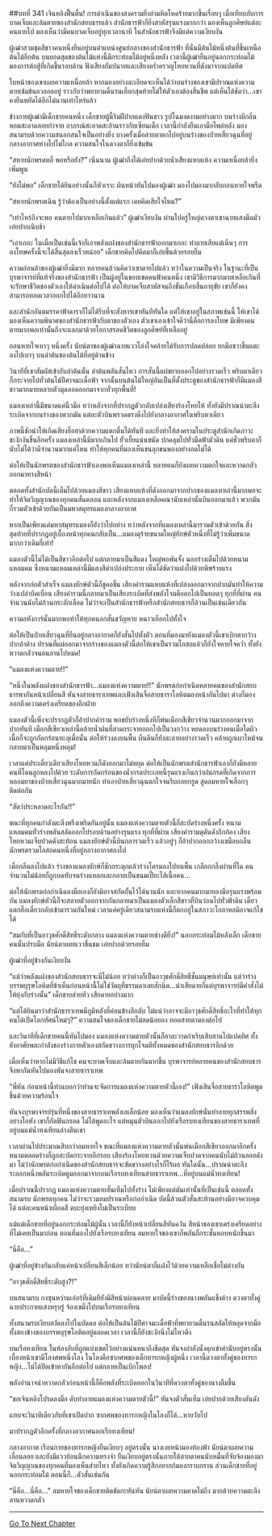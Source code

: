 ##บทที่ 341 เจินหลิงฟื้นตื่น!
การดำเนินของสงครามยิ่งอำมหิตโหดร้ายมากขึ้นเรื่อยๆ เมื่อเทียบกับการบาดเจ็บและล้มตายของสำนักสยบธารแล้ว สำนักธารฟ้าก็ยิ่งสาหัสรุนแรงมากกว่า มองเห็นลูกศิษย์แต่ละคนตายไป มองเห็นว่ามีคนบาดเจ็บอยู่ทุกเวลานาที ในสำนักธารฟ้าจึงมีแต่ความเงียบงัน

ผู้เฒ่าสวมชุดสีขาวคนหนึ่งยืนอยู่บนตำแหน่งศูนย์กลางของสำนักธารฟ้า ที่นั่นมีต้นไม้หนึ่งต้นที่ขึ้นเหนือต้นไม้อีกต้น บนยอดสุดของต้นไม้แห่งนี้มีกระท่อมไม้อยู่หนึ่งหลัง เวลานี้ผู้เฒ่ายืนอยู่นอกกระท่อมไม้ มองการต่อสู้ที่เกิดขึ้นรอบด้าน ฟังเสียงกัมปนาทและเสียงคร่ำครวญโหยหวนที่ดังมาจากแปดทิศ

ใบหน้าของเขาเผยความเหนื่อยล้า หากมองอย่างละเอียดจะเห็นได้ว่าบนร่างของเขามีปราณแห่งความตายเข้มข้นอวลอลอยู่ ราวกับว่าพยายามดิ้นรนเฮือกสุดท้ายไม่ให้ตัวเองต้องสิ้นชีพ แต่เห็นได้ชัดว่า...เขาคงยืนหยัดได้อีกไม่นานเท่าไหร่แล้ว

ข้างกายผู้เฒ่ามีเด็กชายคนหนึ่ง เด็กชายผู้นี้ริมฝีปากแดงฟันขาว รูปโฉมงดงามอย่างมาก บนร่างมีกลิ่นหอมสะอาดลอยกำจาย อาภรณ์สะอาดสะอ้านราวกับเซียนเด็ก เวลานี้กำลังยืนเอามือไพล่หลัง มองสนามรบด้วยความสนอกสนใจเป็นอย่างยิ่ง บางครั้งเมื่อสายตาตกไปอยู่บนร่างของป๋ายเสี่ยวฉุนที่อยู่กลางอากาศห่างไปไม่ไกล ความสนใจในดวงตาก็ยิ่งเข้มข้น

“สหายนักพรตหลี่ พอหรือยัง?” เนิ่นนาน ผู้เฒ่าถึงได้เอ่ยปากด้วยน้ำเสียงแหบแห้ง ความเหนื่อยล้ายิ่งเพิ่มพูน

“ยังไม่พอ” เด็กชายได้ยินอย่างนั้นก็หัวเราะ ผินหน้าหันไปมองผู้เฒ่า มองไปมองมากลับถอนหายใจพรืด

“สหายนักพรตเฉิน รู้ว่าต้องเป็นอย่างนี้ตั้งแต่แรก เคยคิดเสียใจไหม?”

“เท่าไหร่ถึงจะพอ คนตายไปมากเหลือเกินแล้ว” ผู้เฒ่าเงียบงัน ผ่านไปครู่ใหญ่ดวงตาเขาฉายแสงมืดมัว เอ่ยปากเนิบช้า

“เอาเถอะ ในเมื่อเป็นเช่นนี้เจ้าก็เอาพลังแฝงของสำนักธารฟ้าออกมาเถอะ ทำลายเสียแต่เนิ่นๆ การลงโทษครั้งนี้จะได้สิ้นสุดลงเร็วหน่อย” เด็กชายคิดไปคิดมาก็เอ่ยขึ้นด้วยรอยยิ้ม

ความอ่อนล้าของผู้เฒ่ายิ่งมีมาก หลายคนล้วนคิดว่าเขาตายไปแล้ว ทว่าในความเป็นจริง ในฐานะที่เป็นบุรพาจารย์ที่แท้จริงของสำนักธารฟ้า เป็นผู้อยู่ในขอบเขตคนฟ้าคนหนึ่ง เขามีวิธีการมากมายเหลือเกินที่จะรักษาชีวิตของตัวเองให้ดำเนินต่อไปได้ ต่อให้บาดเจ็บสาหัสจนถึงขั้นเกือบสิ้นอายุขัย เขาก็ยังคงสามารถทอดเวลาออกไปได้อีกยาวนาน

และสำนักอันตมรรคาฟ้าดาราก็ไม่ได้รีบที่จะสังหารเขาทันทีทันใด แต่ให้เขาอยู่ในสภาพเช่นนี้ ให้เขาได้มองเห็นความพินาศของสำนักธารฟ้ากับตาของตัวเอง ตัวเขาเองเข้าใจดีว่านี่คือการลงโทษ มีเพียงคนตายมากพอเท่านั้นถึงจะแลกมาด้วยโอกาสรอดชีวิตของลูกศิษย์ที่เหลืออยู่

ถอนหายใจเบาๆ หนึ่งครั้ง นัยน์ตาของผู้เฒ่าฉายแววโล่งใจคล้ายได้รับการปลดปล่อย ยกมือขวาขึ้นแตะลงไปเบาๆ บนลำต้นของต้นไม้ที่อยู่ด้านข้าง

วินาทีที่เขาสัมผัสเข้ากับลำต้นนั้น ลำต้นพลันสั่นไหว การสั่นนี้แผ่ขยายออกไปอย่างรวดเร็ว พริบตาเดียวก็กระจายไปทั่วต้นไม้ปีศาจมะเดื่อฟ้า จากนั้นบนต้นไม้ใหญ่อันเป็นที่ตั้งประตูของสำนักธารฟ้าก็มีแมลงสีขาวมากมายหลายตัวมุดลอดออกมาจากทั่วทุกพื้นที่!

แมลงเหล่านี้มีขนาดแค่นิ้วมือ ทว่าหลังจากที่ปรากฏตัวกลับเปล่งเสียงร้องโหยไห้ ทั้งยังมีปราณน่าตะลึงระเบิดจากบนร่างของพวกมัน แต่ละตัวบินพรวดตรงดิ่งไปยังกลางอากาศในพริบตาเดียว

ภาพนี้ชักนำให้เกิดเสียงฮือฮาด้วยความแตกตื่นได้ทันที และยิ่งทำให้สงครามในประตูสำนักเกิดภาวะชะงักงันขึ้นอีกครั้ง แมลงเหล่านี้มีมากเกินไป ยั้วเยี้ยแน่นขนัด ปกคลุมไปทั่วมืดฟ้ามัวดิน แค่ชั่วพริบตาก็นับไม่ได้ว่ามีจำนวนมากแค่ไหน ทำให้ทุกคนที่มองเห็นขนลุกขนพองอย่างอดไม่ได้

ต่อให้เป็นนักพรตของสำนักธารฟ้าเองพอเห็นแมลงเหล่านี้ หลายคนก็ยังเผยความตกใจและหวาดกลัวออกมาทางสีหน้า

ตลอดทั้งสำนักบัดนี้เต็มไปด้วยแมลงสีขาว เสียงแหบแห้งที่ดังออกมาจากปากของแมลงเหล่านี้มากพอจะทำให้จิตวิญญาณของทุกคนสั่นคลอน และหลังจากแมลงเหลือคณานับเหล่านั้นบินออกมาแล้ว พวกมันก็รวมตัวเข้าด้วยกันเป็นมหาสมุทรแมลงกลางอากาศ

หากเป็นเพียงแค่มหาสมุทรแมลงก็ยังว่าไปอย่าง ทว่าหลังจากที่แมลงเหล่านี้มารวมตัวเข้าด้วยกัน สิ่งสุดท้ายที่ปรากฎอยู่เบื้องหน้าทุกคนกลับเป็น...แมลงดุร้ายขนาดใหญ่ยักษ์ตัวหนึ่งที่ไม่รู้ว่าเพิ่มขนาดมากกว่าเดิมกี่เท่า!

แมลงตัวนี้ไม่ได้เป็นสีขาวอีกต่อไป แต่กลายมาเป็นสีแดง ใหญ่พอพันจั้ง นอกร่างเต็มไปด้วยหนามแหลมคม ซึ่งหนามแหลมเหล่านี้มีแสงสีดำเปล่งประกาย เห็นได้ชัดว่าแฝงไปด้วยพิษร้ายแรง

หลังจากก่อตัวสำเร็จ แมลงยักษ์ตัวนี้ก็ชูคอขึ้น เสียงคำรามแหบแห้งที่เปล่งออกมาจากปากมันทำให้ความว่างเปล่าบิดเบือน เสียงคำรามนี้กลายมาเป็นเสียงระเบิดที่ส่งพลังโจมตีออกไปเป็นทอดๆ ทุกที่ที่ผ่าน คนจำนวนนับไม่ถ้วนกระอักเลือด ไม่ว่าจะเป็นสำนักธารฟ้าหรือสำนักสยบธารก็ล้วนเป็นเช่นเดียวกัน

ความอหังการ์นั้นมากพอทำให้ทุกคนอกสั่นขวัญหาย หนาวเยือกไปทั้งใจ

ต่อให้เป็นป๋ายเสี่ยวฉุนที่ยืนอยู่กลางอากาศก็ยังสั่นไปทั้งตัว ตอนที่มองมายังแมลงตัวนี้เขาเบิกตากว้างปากอ้าค้าง ปราณที่แผ่ออกมาจากร่างของแมลงตัวนี้ต่อให้เขาเป็นรวมโอสถแล้วก็ยังใจหายใจคว่ำ ทั้งยังหวาดกลัวจนลนลานไปหมด!

“แมลงแห่งความตาย!!”

“หนึ่งในพลังแฝงของสำนักธารฟ้า...แมลงแห่งความตาย!!” นักพรตก่อกำเนิดหลายคนของสำนักสยบธารพากันหน้าเปลี่ยนสี หันจงสายธาราเทพและเฟิงเสินจื่อสายธาราโลหิตมองหน้ากันไปมา ต่างก็มองออกถึงความเคร่งเครียดของอีกฝ่าย

แมลงตัวนี้เพิ่งจะปรากฏตัวก็อ้าปากคำราม พอขยับร่างหนึ่งทีก็พ่นเมือกสีเขียวจำนวนมากออกมาจากปากทันที เมือกสีเขียวเหล่านี้คล้ายน้ำฝนที่สาดกระจายออกไปเป็นวงกว้าง หยดลงบนร่างคนเมื่อใดผิวเนื้อก็จะถูกกัดกร่อนทะลุเมื่อนั้น ต่อให้ร่วงลงบนพื้น ผืนดินก็ยังละลายอย่างรวดเร็ว คล้ายถูกเผาไหม้จนกลายมาเป็นหลุมหนึ่งหลุม!

เวลาแค่ประเดี๋ยวเดียวเสียงโหยหวนก็ดังออกมาไม่หยุด ต่อให้เป็นนักพรตสำนักธารฟ้าเองก็ยังมีหลายคนที่โดนลูกหลงไปด้วย
ระดับการกัดกร่อนของน้ำกรดประเภทนี้รุนแรงเกินกว่าฝนกรดที่เกิดจากการหลอมยาของป๋ายเสี่ยวฉุนมากมายนัก ทำเอาป๋ายเสี่ยวฉุนตกใจจนรีบถอยกรูด สูดลมหายใจเฮือกๆ ติดต่อกัน

“สัตว์ประหลาดอะไรกัน!!”

ขณะที่ทุกคนกำลังตะลึงพรึงเพริดกันอยู่นั้น แมลงแห่งความตายตัวนี้ก็สะบัดร่างหนึ่งครั้ง หนามแหลมคมทั่วร่างพลันสลัดออกไปรอบด้านอย่างรุนแรง ทุกที่ที่ผ่าน เสียงคำรามดุดันดังกึกก้อง เสียงโหยหวนเจ็บปวดดังสะท้อน แมลงยักษ์ตัวนี้บินถลารวดเร็ว แล้วอยู่ๆ ก็อ้าปากออกกว้างเขมือบกลืนนักพรตรวมโอสถคนหนึ่งที่อยู่กลางอากาศลงไป

เมื่อกลืนลงไปแล้ว ร่างของแมลงยักษ์ก็ชักกระตุกแล้วร่วงโครมลงไปบนพื้น เกลือกกลิ้งผ่านที่ใด คนจำนวนไม่น้อยก็ถูกบดทับจนร่างแหลกเละกลายเป็นขนมเปี๊ยะไส้เนื้อคน...

ต่อให้นักพรตก่อกำเนิดลงมือเองก็ยังมิอาจสกัดกั้นไว้ได้นานนัก และหากคนมากมายลงมือรุนแรงพร้อมกัน แมลงยักษ์ตัวนี้ก็จะสลายตัวออกจากกันกลายมาเป็นแมลงตัวเล็กสีขาวที่บินว่อนไปทั่วฟ้าดิน เดี๋ยวแตกฮือเดี๋ยวกลับเข้ามารวมกันใหม่ เวลาแค่ครู่เดียวสนามรบแห่งนี้ก็ตกอยู่ในสภาวะโกลาหลมิอาจแก้ไขได้

“สมกับที่เป็นอาวุธศักดิ์สิทธิ์ระดับกลาง แมลงแห่งความตายช่างดียิ่ง!” นอกกระท่อมไม้หลังเล็ก เด็กชายคนนั้นปรบมือ นัยน์ตาเผยแววชื่นชม เอ่ยปากด้วยรอยยิ้ม

ผู้เฒ่าที่อยู่ข้างกันเงียบงัน

“แม้ว่าพลังแฝงของสำนักสยบธารจะมีไม่น้อย ทว่าต่างก็เป็นอาวุธศักดิ์สิทธิ์ชั้นมนุษย์เท่านั้น แต่ว่าร่างบรรพบุรุษโลหิตที่ข้าเห็นก่อนหน้านี้ไม่ใช่วัตถุที่ธรรมดาเลยสักนิด...น่าเสียดายก็แต่บุรพาจารย์มีคำสั่งไม่ให้ยุ่งกับร่างนั้น” เด็กชายส่ายหัว เสียดายอย่างมาก

“แต่ได้ยินมาว่าสำนักธาราเทพมีภูมิหลังที่ค่อนข้างลึกลับ ไม่แน่ว่าอาจจะมีอาวุธศักดิ์สิทธิ์อะไรที่ทำให้ทุกคนได้เปิดโลกทัศน์ใหม่ๆ?” ความสนใจของเด็กชายไม่ลดน้อยลง ทอดสายตามองต่อไป

และวินาทีที่เด็กชายคนนี้หันไปมอง แมลงแห่งความตายตัวนั้นก็อาละวาดกำเริบเสิบสานไปแปดทิศ ทั้งยังอาศัยพละกำลังของร่างกายตัวเองสกัดขวางการบุกโจมตีทั้งหมดของสำนักสยบธารอีกด้วย

เมื่อเห็นว่าหากไม่มีวิธีแก้ไข คนจะบาดเจ็บและล้มตายกันมากขึ้น บุรพาจารย์หลายคนของสำนักสยบธารจึงพากันหันไปมองหันจงสายธาราเทพ

“พี่หัน ก่อนหน้านี้ท่านบอกว่าท่านจะจัดการแมลงแห่งความตายตัวนี้เอง!” เฟิงเสินจื่อสายธาราโลหิตพูดขึ้นด้วยความร้อนใจ

หันจงบุรพาจารย์รุ่นที่หนึ่งของสายธาราเทพลังเลเล็กน้อย มองเห็นว่าแมลงยักษ์นั่นทำลายทุกสรรพสิ่งอย่างโอหัง เขาก็กัดฟันกรอด ไม่ได้พูดอะไร แต่หมุนตัวบินออกไปยังเรือรบทงเทียนของสายธาราเทพที่อยู่บนแม่น้ำทงเทียนล่างตีนเขา

เวลาผ่านไปประมาณสิบกว่าลมหายใจ ขณะที่แมลงแห่งความตายตัวนั้นพ่นเมือกสีเขียวออกมาอีกครั้ง หนามตลอดร่างก็ถูกสะบัดกระจายอีกรอบ เสียงร้องโหยหวนด้วยความเจ็บปวดจากคนนับไม่ถ้วนลอยดังมา ไม่ว่านักพรตก่อกำเนิดของสำนักสยบธารจะขัดขวางอย่างไรก็ไร้ผล ทันใดนั้น...ปราณน่าตะลึงระลอกหนึ่งพลันระเบิดตูมออกมาจากบนเรือรบทงเทียนสายธาราเทพ...ที่อยู่บนแม่น้ำทงเทียน!

เมื่อปราณนี้ปรากฏ แมลงแห่งความตายสั่นเทิ้มไปทั้งร่าง ไม่เพียงแต่มันเท่านั้นที่เป็นเช่นนี้ ตลอดทั้งสนามรบ นักพรตทุกคน ไม่ว่าจะรวมลมปราณหรือก่อกำเนิด บัดนี้ล้วนตัวสั่นสะท้านอย่างมิอาจควบคุมได้ แต่ละคนหน้าเผือดสี ตบะยุ่งเหยิงไม่เป็นระเบียบ

แม้แต่เด็กชายที่อยู่นอกกระท่อมไม้ผู้นั้น เวลานี้ก็ยังหน้าเปลี่ยนสีทันควัน สีหน้าของเขาเคร่งเครียดอย่างที่ไม่เคยเป็นมาก่อน ตอนที่มองไปยังเรือรบทงเทียน ลมหายใจของเขาก็พลันถี่กระชั้นหอบหนักขึ้นมา

“นี่คือ...”

ผู้เฒ่าที่อยู่ข้างกันกลับแค่หน้าเปลี่ยนสีเล็กน้อย ทว่านัยน์ตาก็แฝงไว้ด้วยความเหลือเชื่อไม่ต่างกัน

“อาวุธศักดิ์สิทธิ์ระดับสูง?!”

บนสนามรบ กงซุนหว่านเอ๋อร์ที่เดิมทียังมีสีหน้าผ่อนคลาย มาบัดนี้ร่างของนางพลันแข็งค้าง ดวงตาทั้งคู่ฉายประกายแสงหรุบรู่ จ้องเขม็งไปบนเรือรบทงเทียน

ทั้งสนามรบเงียบสงัดลงไปในบัดดล ต่อให้เป็นต้นไม้ปีศาจมะเดื่อฟ้าที่พยายามดิ้นรนสลัดให้หลุดจากมือทั้งสองข้างของบรรพบุรุษโลหิตอยู่ตลอดเวลา เวลานี้ก็ยังชะงักนิ่งไม่ไหวติง

บนเรือทงเทียน ในห้องลับที่ถูกแบ่งเขตไว้อย่างแน่นหนาถึงขีดสุด หันจงกำลังนั่งคุกเข่าคำนับอยู่ตรงนั้น เบื้องหน้าเขามีโลงศพหนึ่งโลง ในโลงคือซากศพของเด็กทารกหญิงผู้หนึ่ง เวลานี้ดวงตาทั้งคู่ของทารกหญิง...ไม่ได้ปิดเข้าหากันอีกต่อไป แต่กลายเป็นเบิกโพลง!

พลังอำนาจน่าหวาดกลัวก่อนหน้านี้ก็คือพลังที่ระเบิดออกในวินาทีที่ดวงตาทั้งคู่ของนางลืมขึ้น

“ขอเจินหลิงโปรดลงมือ ดับทำลายแมลงแห่งความตายตัวนี้!” หันจงตัวสั่นเทิ้ม เอ่ยปากด้วยเสียงอันดัง

แทบจะวินาทีเดียวกับที่เขาเปิดปาก ซากศพของทารกหญิงในโลงก็ได้...หายวับไป

มาปรากฏตัวอีกครั้งที่กลางอากาศนอกเรือทงเทียน!

กลางอากาศ เรือนกายของทารกหญิงยืนเงียบๆ อยู่ตรงนั้น นางเงยหน้ามองท้องฟ้า นัยน์ตาเผยความเลื่อนลอย และยังมีแววย้อนนึกความทรงจำ ยืนเงียบอยู่ตรงนั้นภายใต้สายตาคนนับหมื่นที่จับจ้องมองมา
จิตวิญญาณของทุกคนที่มองเห็นส่ายไหว ทั้งยังเกิดความรู้สึกอยากก้มลงกราบกราน ส่วนเด็กชายที่อยู่นอกกระท่อมไม้ ตอนนี้ก็...ตัวสั่นเช่นกัน

“นี่คือ...นี่คือ...” ลมหายใจของเด็กชายติดขัดกะทันหัน นัยน์ตาเผยความคาดไม่ถึง มากด้วยความตะลึงลานหวาดกลัว

------


[Go To Next Chapter]( ./16.md)
